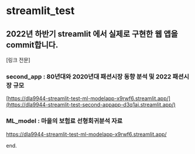 # streamlit_test
## 2022년 하반기 streamlit 에서 실제로 구현한 웹 앱을 commit합니다.
[링크 전문] 

### second_app : 80년대와 2020년대 패션시장 동향 분석 및 2022 패션시장 규모

[https://dla9944-streamlit-test-ml-modelapp-x9rwf6.streamlit.app/](https://dla9944-streamlit-test-second-appapp-d3q1aj.streamlit.app/)

### ML_model : 마을의 보험료 선형회귀분석 자료

https://dla9944-streamlit-test-ml-modelapp-x9rwf6.streamlit.app/

end.

